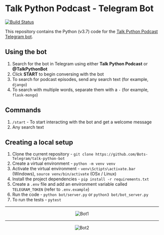 # Talk Python Podcast - Telegram Bot

[![Build Status](https://travis-ci.org/AbhishekPednekar84/talk-python-bot.svg?branch=master)](https://travis-ci.org/AbhishekPednekar84/talk-python-bot)

This repository contains the Python (v3.7) code for the [Talk Python Podcast Telegram bot](https://t.me/@TalkPythonBot).

## Using the bot

1. Search for the bot in Telegram using either **Talk Python Podcast** or **@TalkPythonBot**
2. Click **START** to begin conversing with the bot
3. To search for podcast episodes, send any search text (for example, `django`)
4. To search with multiple words, separate them with a `-` (for example, `flask-mongo`)

## Commands
1. `/start` - To start interacting with the bot and get a welcome message
2. Any search text

## Creating a local setup

1. Clone the current repository - `git clone https://github.com/Bots-Telegram/talk-python-bot`
2. Create a virtual environment - `python -m venv venv`
3. Activate the virtual environment - `venv\Sctipts\activate.bar` (Windows), `source venv/bin/activate` (OSx / Linux)
4. Install the project dependencies - `pip install -r requirements.txt`
5. Create a `.env` file and add an environment variable called `TELEGRAM_TOKEN` (refer to `.env.example`)
6. Run the code - `python bot/server.py` or `python3 bot/bot_server.py`
7. To run the tests - `pytest`

---

<p align="center"><img src="https://github.com/Bots-Telegram/talk-python-bot/blob/master/images/bot1.jpg" alt="Bot1"></p>

---

<p align="center"><img src="https://github.com/Bots-Telegram/talk-python-bot/blob/master/images/bot2.jpg" alt="Bot2"></p>
